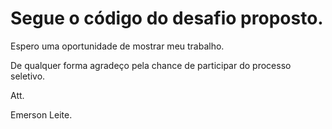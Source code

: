# Segue o código do desafio proposto.

Espero uma oportunidade de mostrar meu trabalho.

De qualquer forma agradeço pela chance de participar do processo seletivo.

Att. 

Emerson Leite.
